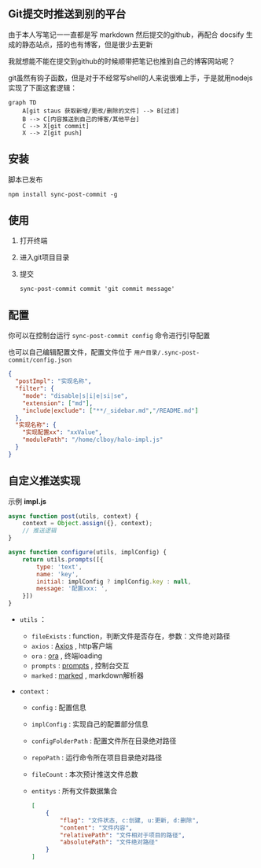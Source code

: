 ## Git提交时推送到别的平台

由于本人写笔记一一直都是写 markdown 然后提交的github，再配合 docsify 生成的静态站点，搭的也有博客，但是很少去更新

我就想能不能在提交到github的时候顺带把笔记也推到自己的博客网站呢？

git虽然有钩子函数，但是对于不经常写shell的人来说很难上手，于是就用nodejs实现了下面这套逻辑：



```mermaid
graph TD
    A[git staus 获取新增/更改/删除的文件] --> B[过滤]
    B --> C[内容推送到自己的博客/其他平台]
    C --> X[git commit]
    X --> Z[git push]
```



## 安装

脚本已发布

```shell
npm install sync-post-commit -g
```



## 使用

1. 打开终端

2. 进入git项目目录

3. 提交

   ```shell
   sync-post-commit commit 'git commit message'
   ```



## 配置

你可以在控制台运行 `sync-post-commit config` 命令进行引导配置

也可以自己编辑配置文件，配置文件位于 `用户目录/.sync-post-commit/config.json`

```json
{
  "postImpl": "实现名称",
  "filter": {
    "mode": "disable|s|i|e|si|se",
    "extension": ["md"],
    "include|exclude": ["**/_sidebar.md","/README.md"]
  },
  "实现名称": {
    "实现配置xx": "xxValue",
    "modulePath": "/home/clboy/halo-impl.js"
  }
}
```





## 自定义推送实现

示例 **impl.js**

```javascript
async function post(utils, context) {
    context = Object.assign({}, context);
    // 推送逻辑
}

async function configure(utils, implConfig) {
    return utils.prompts([{
        type: 'text',
        name: 'key',
        initial: implConfig ? implConfig.key : null,
        message: '配置xxx: ',
    }])
}
```

- `utils` ：

  - `fileExists` : function，判断文件是否存在，参数：文件绝对路径
  - `axios` :  [Axios](https://www.npmjs.com/package/axios) , http客户端
  - `ora` : [ora](https://www.npmjs.com/package/ora) , 终端loading
  - `prompts` : [prompts](https://www.npmjs.com/package/prompts) , 控制台交互
  - `marked` : [marked](https://www.npmjs.com/package/marked) , markdown解析器

- `context` : 

  - `config` : 配置信息

  - `implConfig` : 实现自己的配置部分信息

  - `configFolderPath` : 配置文件所在目录绝对路径

  - `repoPath` : 运行命令所在项目目录绝对路径

  - `fileCount` : 本次预计推送文件总数

  - `entitys` : 所有文件数据集合

    ```json
    [
        {
            "flag": "文件状态, c:创建, u:更新, d:删除",
            "content": "文件内容",
            "relativePath": "文件相对于项目的路径",
            "absolutePath": "文件绝对路径"
        }
    ]
    ```